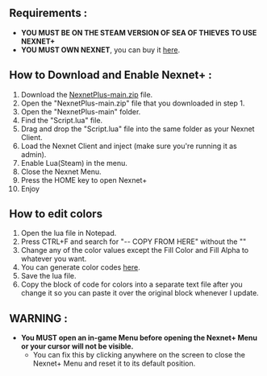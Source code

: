 ## Requirements :
- **YOU MUST BE ON THE STEAM VERSION OF SEA OF THIEVES TO USE NEXNET+**
- **YOU MUST OWN NEXNET**, you can buy it [here](https://nexnet-cheats.cc/).

## How to Download and Enable Nexnet+  :
1. Download the [NexnetPlus-main.zip](https://github.com/Izoee/NexnetPlus/archive/refs/heads/main.zip) file.
2. Open the "NexnetPlus-main.zip" file that you downloaded in step 1.
3. Open the "NexnetPlus-main" folder.
4. Find the "Script.lua" file.
5. Drag and drop the "Script.lua" file into the same folder as your Nexnet Client.
6. Load the Nexnet Client and inject (make sure you're running it as admin).
7. Enable Lua(Steam) in the menu.
8. Close the Nexnet Menu.
9. Press the HOME key to open Nexnet+
10. Enjoy

## How to edit colors
1. Open the lua file in Notepad.
2. Press CTRL+F and search for "-- COPY FROM HERE" without the ""
3. Change any of the color values except the Fill Color and Fill Alpha to whatever you want. 
4. You can generate color codes [here](https://rgbacolorpicker.com/).
5. Save the lua file.
6. Copy the block of code for colors into a separate text file after you change it so you can paste it over the original block whenever I update.

## WARNING :
- **You MUST open an in-game Menu before opening the Nexnet+ Menu or your cursor will not be visible.**
  - You can fix this by clicking anywhere on the screen to close the Nexnet+ Menu and reset it to its default position.
